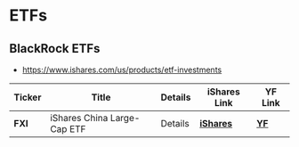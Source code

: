 # ETFs

## BlackRock ETFs
- https://www.ishares.com/us/products/etf-investments

Ticker | Title | Details | iShares Link | YF Link
--- | --- | --- | --- | --- |
| **FXI** | iShares China Large-Cap ETF  | Details| **[iShares](https://www.ishares.com/us/products/239536/ishares-china-largecap-etf)** | **[YF](https://finance.yahoo.com/quote/FXI)** |


